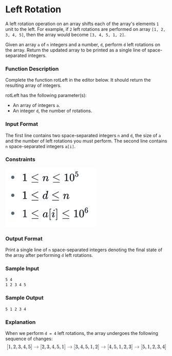 # Left Rotation

A left rotation operation on an array shifts each of the array's elements `1` unit to the left. For example, if `2` left rotations are performed on array `[1, 2, 3, 4, 5]`, then the array would become `[3, 4, 5, 1, 2]`.

Given an array `a` of `n` integers and a number, `d`, perform `d` left rotations on the array. Return the updated array to be printed as a single line of space-separated integers.

### Function Description

Complete the function rotLeft in the editor below. It should return the resulting array of integers.

rotLeft has the following parameter(s):

- An array of integers `a`.
- An integer `d`, the number of rotations.

### Input Format
The first line contains two space-separated integers `n` and `d`, the size of `a` and the number of left rotations you must perform.
The second line contains `n` space-separated integers `a[i]`.

### Constraints
![constraints](./constraints.png)

### Output Format
Print a single line of `n` space-separated integers denoting the final state of the array after performing `d` left rotations.

### Sample Input
```shell
5 4
1 2 3 4 5
```

### Sample Output
```shell
5 1 2 3 4
```

### Explanation
When we perform `d = 4` left rotations, the array undergoes the following sequence of changes:
![explanation](./explanation.png)
